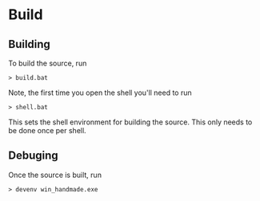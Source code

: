 # Build

## Building

To build the source, run

```> build.bat```

Note, the first time you open the shell you'll need to run

```> shell.bat```

This sets the shell environment for building the source. This only needs to be done once per shell.

## Debuging

Once the source is built, run

```> devenv win_handmade.exe```